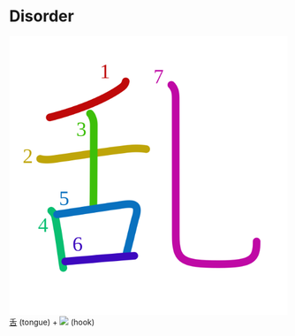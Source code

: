 # Disorder
![乱](../kanji-colorize/4e71.svg)
[舌](舌.md) (tongue) + ![](http://www.kanjidamage.com/assets/radsmall/hook-7642bba2d410f3aa50ba5e4e59ec22eae6e5e0330593a10f687f957f8ed5c5d2.jpg) (hook)